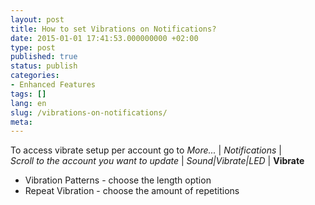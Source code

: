 ```yaml
---
layout: post
title: How to set Vibrations on Notifications?
date: 2015-01-01 17:41:53.000000000 +02:00
type: post
published: true
status: publish
categories:
- Enhanced Features
tags: []
lang: en
slug: /vibrations-on-notifications/
meta:
---
```


To access vibrate setup per account go to *More...* \| *Notifications* \| *Scroll to the account you want to update* \| *Sound\|Vibrate\|LED* | **Vibrate**

* Vibration Patterns - choose the length option
* Repeat Vibration - choose the amount of repetitions

